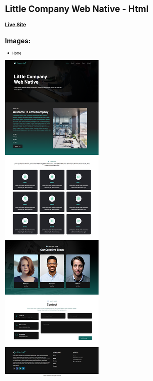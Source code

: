 # Little Company Web Native - Html

### [Live Site](https://selimdawa.github.io/LittleCompanyWebNative/index.html)

## Images:

- `Home`

![](https://github.com/selimdawa/LittleCompanyWebNative/blob/main17/ShotScreen/LittleCompanyWebNative.png)
